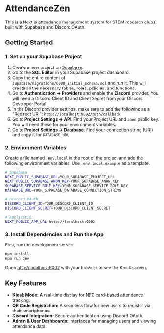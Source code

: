 # AttendanceZen

This is a Next.js attendance management system for STEM research clubs, built with Supabase and Discord OAuth.

## Getting Started

### 1. Set up your Supabase Project

1.  Create a new project on [Supabase](https://supabase.com).
2.  Go to the **SQL Editor** in your Supabase project dashboard.
3.  Copy the entire content of `supabase/migrations/0000_initial_schema.sql` and run it. This will create all the necessary tables, roles, policies, and functions.
4.  Go to **Authentication -> Providers** and enable the **Discord** provider. You will need a Discord Client ID and Client Secret from your Discord Developer Portal.
5.  In the Discord provider settings, make sure to add the following as a "Redirect URI": `http://localhost:9002/auth/callback`
6.  Go to **Project Settings -> API**. Find your Project URL and `anon` public key. You will need these for your environment variables.
7.  Go to **Project Settings -> Database**. Find your connection string (URI) and copy it for `DATABASE_URL`.

### 2. Environment Variables

Create a file named `.env.local` in the root of the project and add the following environment variables. Use `.env.local.example` as a template.

```bash
# Supabase
NEXT_PUBLIC_SUPABASE_URL=YOUR_SUPABASE_PROJECT_URL
NEXT_PUBLIC_SUPABASE_ANON_KEY=YOUR_SUPABASE_ANON_KEY
SUPABASE_SERVICE_ROLE_KEY=YOUR_SUPABASE_SERVICE_ROLE_KEY
DATABASE_URL=YOUR_SUPABASE_DATABASE_CONNECTION_STRING

# Discord OAuth
DISCORD_CLIENT_ID=YOUR_DISCORD_CLIENT_ID
DISCORD_CLIENT_SECRET=YOUR_DISCORD_CLIENT_SECRET

# Application
NEXT_PUBLIC_APP_URL=http://localhost:9002
```

### 3. Install Dependencies and Run the App

First, run the development server:

```bash
npm install
npm run dev
```

Open [http://localhost:9002](http://localhost:9002) with your browser to see the Kiosk screen.

## Key Features

*   **Kiosk Mode:** A real-time display for NFC card-based attendance tracking.
*   **QR Code Registration:** A seamless flow for new users to register via their smartphones.
*   **Discord Integration:** Secure authentication using Discord OAuth.
*   **Admin & User Dashboards:** Interfaces for managing users and viewing attendance data.

